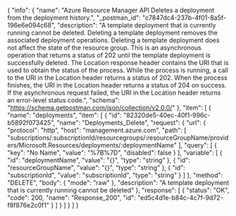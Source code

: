 {
  "info": {
    "name": "Azure Resource Manager API Deletes a deployment from the deployment history.",
    "_postman_id": "c7847dc4-237b-4f01-8a5f-196e6e094c68",
    "description": "A template deployment that is currently running cannot be deleted. Deleting a template deployment removes the associated deployment operations. Deleting a template deployment does not affect the state of the resource group. This is an asynchronous operation that returns a status of 202 until the template deployment is successfully deleted. The Location response header contains the URI that is used to obtain the status of the process. While the process is running, a call to the URI in the Location header returns a status of 202. When the process finishes, the URI in the Location header returns a status of 204 on success. If the asynchronous request failed, the URI in the Location header returns an error-level status code.",
    "schema": "https://schema.getpostman.com/json/collection/v2.0.0/"
  },
  "item": [
    {
      "name": "deployments",
      "item": [
        {
          "id": "82320de5-40ec-40f1-996c-b5892f073425",
          "name": "Deployments_Delete",
          "request": {
            "url": {
              "protocol": "http",
              "host": "management.azure.com",
              "path": [
                "subscriptions/:subscriptionId/resourcegroups/:resourceGroupName/providers/Microsoft.Resources/deployments/:deploymentName"
              ],
              "query": [
                {
                  "key": "No Name",
                  "value": "%7B%7D",
                  "disabled": false
                }
              ],
              "variable": [
                {
                  "id": "deploymentName",
                  "value": "{}",
                  "type": "string"
                },
                {
                  "id": "resourceGroupName",
                  "value": "{}",
                  "type": "string"
                },
                {
                  "id": "subscriptionId",
                  "value": "subscriptionId",
                  "type": "string"
                }
              ]
            },
            "method": "DELETE",
            "body": {
              "mode": "raw"
            },
            "description": "A template deployment that is currently running cannot be deleted"
          },
          "response": [
            {
              "status": "OK",
              "code": 200,
              "name": "Response_200",
              "id": "ed5c4d1e-b84c-4c7f-9d72-f8f876e2c0f1"
            }
          ]
        }
      ]
    }
  ]
}